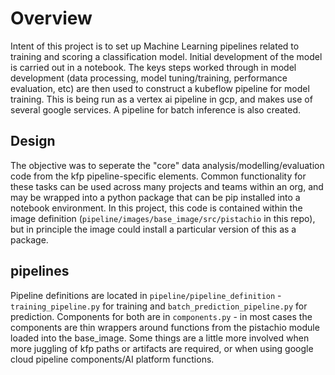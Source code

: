 # Overview

Intent of this project is to set up Machine Learning pipelines related to training and scoring a classification model.
Initial development of the model is carried out in a notebook. The keys steps worked through in model development (data processing, model tuning/training, performance evaluation, etc) are then used to construct a kubeflow pipeline for model training. This is being run as a vertex ai pipeline in gcp, and makes use of several google services. A pipeline for batch inference is also created.

## Design
The objective was to seperate the "core" data analysis/modelling/evaluation code from the kfp pipeline-specific elements. Common functionality for these tasks can be used across many projects and teams within an org, and may be wrapped into a python package that can be pip installed into a notebook environment. In this project, this code is contained within the image definition (`pipeline/images/base_image/src/pistachio` in this repo), but in principle the image could install a particular version of this as a package.

## pipelines
Pipeline definitions are located in `pipeline/pipeline_definition` - `training_pipeline.py` for training and `batch_prediction_pipeline.py` for prediction. Components for both are in `components.py` - in most cases the components are thin wrappers around functions from the pistachio module loaded into the base_image. Some things are a little more involved when more juggling of kfp paths or artifacts are required, or when using google cloud pipeline components/AI platform functions.





